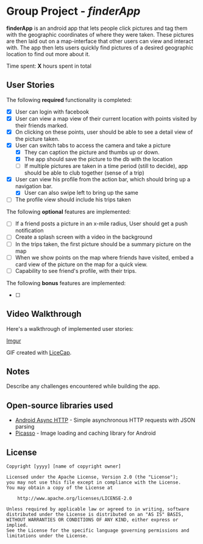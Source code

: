 # Group Project - *finderApp*

**finderApp** is an android app that lets people click pictures and tag them with the geographic coordinates of where they were taken. These pictures are then laid out on a map-interface that other users can view and interact with. The app then lets users quickly find pictures of a desired geographic location to find out more about it.

Time spent: **X** hours spent in total

## User Stories

The following **required** functionality is completed:

* [x] User can login with facebook
* [x] User can view a map view of their current location with points visited by their friends marked.
* [x] On clicking on these points, user should be able to see a detail view of the picture taken.
* [x] User can switch tabs to access the camera and take a picture
  * [x] They can caption the picture and thumbs up or down.
  * [x] The app should save the picture to the db with the location
  * [ ] If multiple pictures are taken in a time period (still to decide), app should be able to club together (sense of a trip)
* [x] User can view his profile from the action bar, which should bring up a navigation bar.
  * [x] User can also swipe left to bring up the same
* [ ] The profile view should include his trips taken

The following **optional** features are implemented:

* [ ] If a friend posts a picture in an x-mile radius, User should get a push notification
* [ ] Create a splash screen with a video in the background
* [ ] In the trips taken, the first picture should be a summary picture on the map
* [ ] When we show points on the map where friends have visited, embed a card view of the picture on the map for a quick view.
* [ ] Capability to see friend's profile, with their trips.

The following **bonus** features are implemented:

* [ ] 

## Video Walkthrough

Here's a walkthrough of implemented user stories:

[Imgur](http://i.imgur.com/sNkWHL4.gifv)

GIF created with [LiceCap](http://www.cockos.com/licecap/).

## Notes

Describe any challenges encountered while building the app.

## Open-source libraries used

- [Android Async HTTP](https://github.com/loopj/android-async-http) - Simple asynchronous HTTP requests with JSON parsing
- [Picasso](http://square.github.io/picasso/) - Image loading and caching library for Android

## License

    Copyright [yyyy] [name of copyright owner]

    Licensed under the Apache License, Version 2.0 (the "License");
    you may not use this file except in compliance with the License.
    You may obtain a copy of the License at

        http://www.apache.org/licenses/LICENSE-2.0

    Unless required by applicable law or agreed to in writing, software
    distributed under the License is distributed on an "AS IS" BASIS,
    WITHOUT WARRANTIES OR CONDITIONS OF ANY KIND, either express or implied.
    See the License for the specific language governing permissions and
    limitations under the License.
